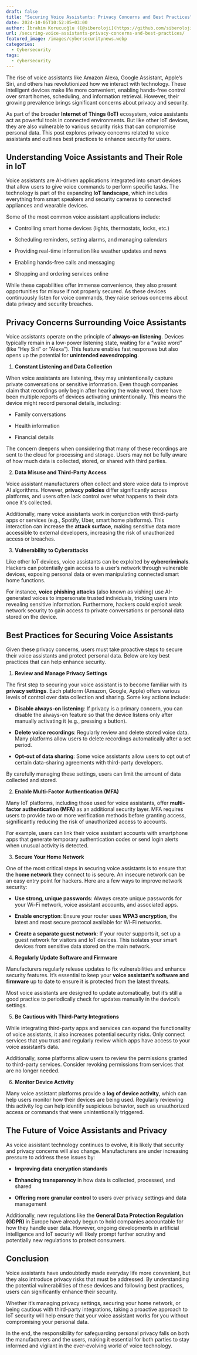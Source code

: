 ```yaml
---
draft: false
title: "Securing Voice Assistants: Privacy Concerns and Best Practices"
date: 2024-10-05T10:52:05+03:00
author: İbrahim Korucuoğlu ([@siberoloji](https://github.com/siberoloji))
url: /securing-voice-assistants-privacy-concerns-and-best-practices/
featured_image: /images/cybersecuritynews.webp
categories:
  - Cybersecurity
tags:
  - cybersecurity
---
```



The rise of voice assistants like Amazon Alexa, Google Assistant, Apple’s Siri, and others has revolutionized how we interact with technology. These intelligent devices make life more convenient, enabling hands-free control over smart homes, scheduling, and information retrieval. However, their growing prevalence brings significant concerns about privacy and security.



As part of the broader **Internet of Things (IoT)** ecosystem, voice assistants act as powerful tools in connected environments. But like other IoT devices, they are also vulnerable to various security risks that can compromise personal data. This post explores privacy concerns related to voice assistants and outlines best practices to enhance security for users.
## Understanding Voice Assistants and Their Role in IoT



Voice assistants are AI-driven applications integrated into smart devices that allow users to give voice commands to perform specific tasks. The technology is part of the expanding **IoT landscape**, which includes everything from smart speakers and security cameras to connected appliances and wearable devices.



Some of the most common voice assistant applications include:


* Controlling smart home devices (lights, thermostats, locks, etc.)

* Scheduling reminders, setting alarms, and managing calendars

* Providing real-time information like weather updates and news

* Enabling hands-free calls and messaging

* Shopping and ordering services online




While these capabilities offer immense convenience, they also present opportunities for misuse if not properly secured. As these devices continuously listen for voice commands, they raise serious concerns about data privacy and security breaches.
## Privacy Concerns Surrounding Voice Assistants



Voice assistants operate on the principle of **always-on listening**. Devices typically remain in a low-power listening state, waiting for a “wake word” (like “Hey Siri” or “Alexa”). This feature enables fast responses but also opens up the potential for **unintended eavesdropping**.



1. **Constant Listening and Data Collection**



When voice assistants are listening, they may unintentionally capture private conversations or sensitive information. Even though companies claim that recordings only begin after hearing the wake word, there have been multiple reports of devices activating unintentionally. This means the device might record personal details, including:


* Family conversations

* Health information

* Financial details




The concern deepens when considering that many of these recordings are sent to the cloud for processing and storage. Users may not be fully aware of how much data is collected, stored, or shared with third parties.



2. **Data Misuse and Third-Party Access**



Voice assistant manufacturers often collect and store voice data to improve AI algorithms. However, **privacy policies** differ significantly across platforms, and users often lack control over what happens to their data once it's collected.



Additionally, many voice assistants work in conjunction with third-party apps or services (e.g., Spotify, Uber, smart home platforms). This interaction can increase the **attack surface**, making sensitive data more accessible to external developers, increasing the risk of unauthorized access or breaches.



3. **Vulnerability to Cyberattacks**



Like other IoT devices, voice assistants can be exploited by **cybercriminals**. Hackers can potentially gain access to a user’s network through vulnerable devices, exposing personal data or even manipulating connected smart home functions.



For instance, **voice phishing attacks** (also known as vishing) use AI-generated voices to impersonate trusted individuals, tricking users into revealing sensitive information. Furthermore, hackers could exploit weak network security to gain access to private conversations or personal data stored on the device.
## Best Practices for Securing Voice Assistants



Given these privacy concerns, users must take proactive steps to secure their voice assistants and protect personal data. Below are key best practices that can help enhance security.



1. **Review and Manage Privacy Settings**



The first step to securing your voice assistant is to become familiar with its **privacy settings**. Each platform (Amazon, Google, Apple) offers various levels of control over data collection and sharing. Some key actions include:


* **Disable always-on listening**: If privacy is a primary concern, you can disable the always-on feature so that the device listens only after manually activating it (e.g., pressing a button).

* **Delete voice recordings**: Regularly review and delete stored voice data. Many platforms allow users to delete recordings automatically after a set period.

* **Opt-out of data sharing**: Some voice assistants allow users to opt out of certain data-sharing agreements with third-party developers.




By carefully managing these settings, users can limit the amount of data collected and stored.



2. **Enable Multi-Factor Authentication (MFA)**



Many IoT platforms, including those used for voice assistants, offer **multi-factor authentication (MFA)** as an additional security layer. MFA requires users to provide two or more verification methods before granting access, significantly reducing the risk of unauthorized access to accounts.



For example, users can link their voice assistant accounts with smartphone apps that generate temporary authentication codes or send login alerts when unusual activity is detected.



3. **Secure Your Home Network**



One of the most critical steps in securing voice assistants is to ensure that the **home network** they connect to is secure. An insecure network can be an easy entry point for hackers. Here are a few ways to improve network security:


* **Use strong, unique passwords**: Always create unique passwords for your Wi-Fi network, voice assistant accounts, and associated apps.

* **Enable encryption**: Ensure your router uses **WPA3 encryption**, the latest and most secure protocol available for Wi-Fi networks.

* **Create a separate guest network**: If your router supports it, set up a guest network for visitors and IoT devices. This isolates your smart devices from sensitive data stored on the main network.




4. **Regularly Update Software and Firmware**



Manufacturers regularly release updates to fix vulnerabilities and enhance security features. It’s essential to keep your **voice assistant’s software and firmware** up to date to ensure it is protected from the latest threats.



Most voice assistants are designed to update automatically, but it’s still a good practice to periodically check for updates manually in the device’s settings.



5. **Be Cautious with Third-Party Integrations**



While integrating third-party apps and services can expand the functionality of voice assistants, it also increases potential security risks. Only connect services that you trust and regularly review which apps have access to your voice assistant’s data.



Additionally, some platforms allow users to review the permissions granted to third-party services. Consider revoking permissions from services that are no longer needed.



6. **Monitor Device Activity**



Many voice assistant platforms provide a **log of device activity**, which can help users monitor how their devices are being used. Regularly reviewing this activity log can help identify suspicious behavior, such as unauthorized access or commands that were unintentionally triggered.
## The Future of Voice Assistants and Privacy



As voice assistant technology continues to evolve, it is likely that security and privacy concerns will also change. Manufacturers are under increasing pressure to address these issues by:


* **Improving data encryption standards**

* **Enhancing transparency** in how data is collected, processed, and shared

* **Offering more granular control** to users over privacy settings and data management




Additionally, new regulations like the **General Data Protection Regulation (GDPR)** in Europe have already begun to hold companies accountable for how they handle user data. However, ongoing developments in artificial intelligence and IoT security will likely prompt further scrutiny and potentially new regulations to protect consumers.
## Conclusion



Voice assistants have undoubtedly made everyday life more convenient, but they also introduce privacy risks that must be addressed. By understanding the potential vulnerabilities of these devices and following best practices, users can significantly enhance their security.



Whether it’s managing privacy settings, securing your home network, or being cautious with third-party integrations, taking a proactive approach to IoT security will help ensure that your voice assistant works for you without compromising your personal data.



In the end, the responsibility for safeguarding personal privacy falls on both the manufacturers and the users, making it essential for both parties to stay informed and vigilant in the ever-evolving world of voice technology.

